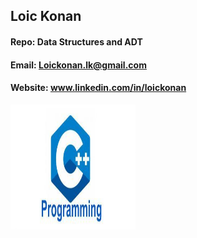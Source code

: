 ## Loic Konan

#### Repo: 	Data Structures and ADT

#### Email: Loickonan.lk@gmail.com

#### Website: www.linkedin.com/in/loickonan

<img src="pic.jpg" width="200" height= "200">

